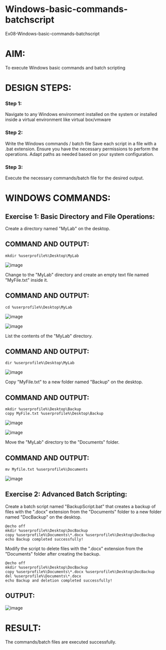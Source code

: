 # Windows-basic-commands-batchscript
Ex08-Windows-basic-commands-batchscript

# AIM:
To execute Windows basic commands and batch scripting

# DESIGN STEPS:

### Step 1:

Navigate to any Windows environment installed on the system or installed inside a virtual environment like virtual box/vmware 

### Step 2:

Write the Windows commands / batch file
Save each script in a file with a .bat extension.
Ensure you have the necessary permissions to perform the operations.
Adapt paths as needed based on your system configuration.
### Step 3:

Execute the necessary commands/batch file for the desired output. 

# WINDOWS COMMANDS:
## Exercise 1: Basic Directory and File Operations:
Create a directory named "MyLab" on the desktop.

## COMMAND AND OUTPUT:
```
mkdir %userprofile%\Desktop\MyLab
```

![image](https://github.com/tamizhselvan23013460/Windows-basic-commands-batchscript/assets/150231370/590a728d-d559-41dc-952b-e6ca39d351a8)

Change to the "MyLab" directory and create an empty text file named "MyFile.txt" inside it.


## COMMAND AND OUTPUT:

```
cd %userprofile%\Desktop\MyLab
```
![image](https://github.com/tamizhselvan23013460/Windows-basic-commands-batchscript/assets/150231370/a7f9c654-8258-4be6-85ac-0d302c19a87e)

![image](https://github.com/tamizhselvan23013460/Windows-basic-commands-batchscript/assets/150231370/23fc2e3e-ff15-4ef4-8f5a-aa74aa29873d)

List the contents of the "MyLab" directory.

## COMMAND AND OUTPUT:
```
dir %userprofile%\Desktop\MyLab
```
![image](https://github.com/tamizhselvan23013460/Windows-basic-commands-batchscript/assets/150231370/b32c5ce8-6574-4b46-9b0f-ad303f5c5466)

Copy "MyFile.txt" to a new folder named "Backup" on the desktop.

## COMMAND AND OUTPUT:
```
mkdir %userprofile%\Desktop\Backup
copy MyFile.txt %userprofile%\Desktop\Backup
```
![image](https://github.com/tamizhselvan23013460/Windows-basic-commands-batchscript/assets/150231370/f98b8267-6985-4369-8ce1-72080b671de9)

![image](https://github.com/tamizhselvan23013460/Windows-basic-commands-batchscript/assets/150231370/14374518-37aa-411e-89cc-8c4afb106cae)

Move the "MyLab" directory to the "Documents" folder.

## COMMAND AND OUTPUT:
```
mv Myfile.txt %userprofile%\Documents
```
![image](https://github.com/tamizhselvan23013460/Windows-basic-commands-batchscript/assets/150231370/91fa0b29-7527-48a2-9137-21dbe0033cf8)

## Exercise 2: Advanced Batch Scripting:
Create a batch script named "BackupScript.bat" that creates a backup of files with the ".docx" extension from the "Documents" folder to a new folder named "DocBackup" on the desktop.
```
@echo off
mkdir %userprofile%\Desktop\DocBackup
copy %userprofile%\Documents\*.docx %userprofile%\Desktop\DocBackup
echo Backup completed successfully!
```

Modify the script to delete files with the ".docx" extension from the "Documents" folder after creating the backup.

```
@echo off
mkdir %userprofile%\Desktop\DocBackup
copy %userprofile%\Documents\*.docx %userprofile%\Desktop\DocBackup
del %userprofile%\Documents\*.docx
echo Backup and deletion completed successfully!
```
## OUTPUT:
![image](https://github.com/tamizhselvan23013460/Windows-basic-commands-batchscript/assets/150231370/bfb2c103-6329-4b73-bae8-3fe0fcba8293)

# RESULT:
The commands/batch files are executed successfully.
